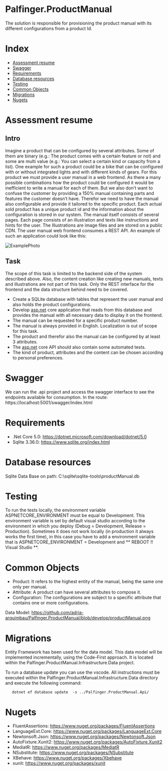 # Palfinger.ProductManual

The solution is responsible for provisioning the product manual with its different configurations from a product Id.

# Index
- [Assessment resume](#assessment-resume)
- [Swagger](#swagger)
- [Requirements](#requirements)
- [Database resources](#database-resources)
- [Testing](#testing)
- [Common Objects](#common-objects)
- [Migrations](#migrations)
- [Nugets](#nugets)

# Assessment resume

## Intro
Imagine a product that can be configured by several attributes. Some of them are binary
(e.g.: The product comes with a certain feature or not) and some are multi value (e.g.: You
can select a certain kind or capacity from a list). One example for such a product could be
a bike that can be configured with or without integrated lights and with different kinds of
gears.
For this product we must provide a user manual in a web frontend. As there a many
possible combinations how the product could be configured it would be inefficient to write a
manual for each of them. But we also don’t want to confuse the customer by providing a
150% manual containing parts and features the customer doesn’t have. Therefor we need
to have the manual also configurable and provide it tailored to the specific product. Each
actual sold product has a unique product id and the information about the configuration is
stored in our system.
The manual itself consists of several pages. Each page consists of an illustration and texts
like instructions and hints for the user. The Illustrations are image files and are stored on a
public CDN.
The user manual web frontend consumes a REST API.
An example of such an application could look like this:

![ExamplePhoto](https://s3.us-west-2.amazonaws.com/secure.notion-static.com/5a80c11d-de0b-48ff-a9f9-c03ee9f5fe4e/Untitled.png?X-Amz-Algorithm=AWS4-HMAC-SHA256&X-Amz-Credential=AKIAT73L2G45O3KS52Y5%2F20210822%2Fus-west-2%2Fs3%2Faws4_request&X-Amz-Date=20210822T113637Z&X-Amz-Expires=86400&X-Amz-Signature=4a39a1f62e0fb6f11fd44115f8e349a07d87cb20dafe3eec6d8f629f3412ba5e&X-Amz-SignedHeaders=host&response-content-disposition=filename%20%3D%22Untitled.png%22)

## Task
The scope of this task is limited to the backend side of the system described above. Also,
the content creation like creating new manuals, texts and illustrations are not part of this
task. Only the REST interface for the frontend and the data structure behind need to be
covered.
- Create a SQLite database with tables that represent the user manual and also holds
the product configurations.
- Develop [asp.net](http://asp.net/) core application that reads from this database and provides the
manual with all necessary data to display it on the frontend.
- The manual can be requested for a specific product number.
- The manual is always provided in English. Localization is out of scope for this task.
- The product and therefor also the manual can be configured by at least 3 attributes.
- The [asp.net](http://asp.net/) core API should also contain some automated tests.
- The kind of product, attributes and the content can be chosen according to personal
preferences.

# Swagger

We can run the .api project and access the swagger interface to see the endpoints available for consumption.
In the route: https://localhost:5001/swagger/index.html

# Requirements

- .Net Core 5.0: https://dotnet.microsoft.com/download/dotnet/5.0
- Sqlite 3.36.0: https://www.sqlite.org/index.html

# Database resources

Sqlite Data Base on path: C:\sqlite\sqlite-tools\productManual.db

# Testing

To run the tests locally, the environment variable ASPNETCORE_ENVIRONMENT must be equal to Development. This environment variable is set by default visual studio according to the environment in which you deploy (Debug = Development, Release = Production). Sometimes it does not work locally (in production it always works the first time), in this case you have to add a environment variable that is ASPNETCORE_ENVIRONMENT = Development and ** REBOOT !! Visual Studio **.

# Common Objects

  - Product: It refers to the highest entity of the manual, being the same one only per manual.
  - Attribute: A product can have several attributes to compose it.
  - Configuration: The configurations are subject to a specific attribute that contains one or more configurations.
  
Data Model: https://github.com/adria-arquimbau/Palfinger.ProductManual/blob/develop/productManual.png

# Migrations
Entity Framework has been used for the data model. This data model will be implemented incrementally, using the Code-First approach. It is located within the Palfinger.ProductManual.Infrastructure.Data project.

To run a database update you can use the vscode. All instructions must be executed within the Palfinger.ProductManual.Infrastructure.Data directory and execute the following command:

```
   dotnet ef database update  -s ../Palfinger.ProductManual.Api/
```

# Nugets

- FluentAssertions: https://www.nuget.org/packages/FluentAssertions
- LanguageExt.Core: https://www.nuget.org/packages/LanguageExt.Core
- Newtonsoft.Json: https://www.nuget.org/packages/Newtonsoft.Json
- AutoFixture.Xunit2: https://www.nuget.org/packages/AutoFixture.Xunit2
- MediatR: https://www.nuget.org/packages/MediatR
- NSubstitute: https://www.nuget.org/packages/NSubstitute
- XBehave: https://www.nuget.org/packages/Xbehave
- xunit: https://www.nuget.org/packages/xunit
  
